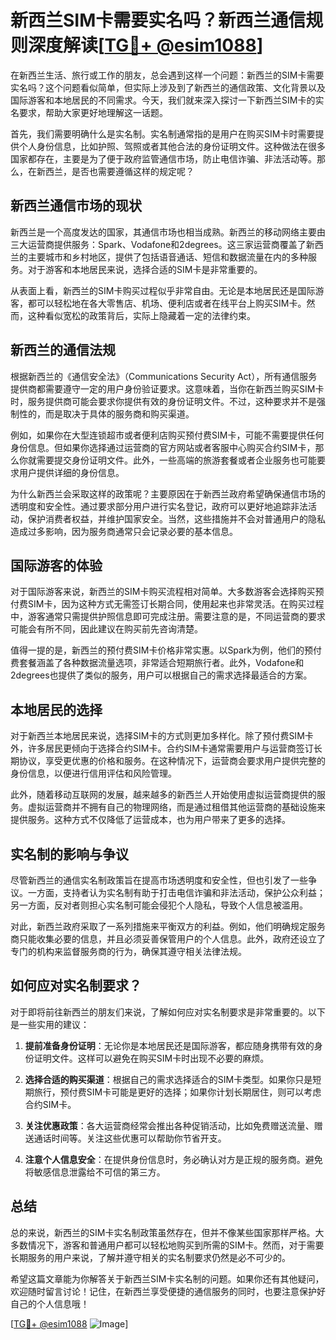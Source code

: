 # 新西兰SIM卡需要实名吗？新西兰通信规则深度解读[[TG💪+ @esim1088](https://t.me/s/esim1088)]

在新西兰生活、旅行或工作的朋友，总会遇到这样一个问题：新西兰的SIM卡需要实名吗？这个问题看似简单，但实际上涉及到了新西兰的通信政策、文化背景以及国际游客和本地居民的不同需求。今天，我们就来深入探讨一下新西兰SIM卡的实名要求，帮助大家更好地理解这一话题。

首先，我们需要明确什么是实名制。实名制通常指的是用户在购买SIM卡时需要提供个人身份信息，比如护照、驾照或者其他合法的身份证明文件。这种做法在很多国家都存在，主要是为了便于政府监管通信市场，防止电信诈骗、非法活动等。那么，在新西兰，是否也需要遵循这样的规定呢？

## 新西兰通信市场的现状

新西兰是一个高度发达的国家，其通信市场也相当成熟。新西兰的移动网络主要由三大运营商提供服务：Spark、Vodafone和2degrees。这三家运营商覆盖了新西兰的主要城市和乡村地区，提供了包括语音通话、短信和数据流量在内的多种服务。对于游客和本地居民来说，选择合适的SIM卡是非常重要的。

从表面上看，新西兰的SIM卡购买过程似乎非常自由。无论是本地居民还是国际游客，都可以轻松地在各大零售店、机场、便利店或者在线平台上购买SIM卡。然而，这种看似宽松的政策背后，实际上隐藏着一定的法律约束。

## 新西兰的通信法规

根据新西兰的《通信安全法》（Communications Security Act），所有通信服务提供商都需要遵守一定的用户身份验证要求。这意味着，当你在新西兰购买SIM卡时，服务提供商可能会要求你提供有效的身份证明文件。不过，这种要求并不是强制性的，而是取决于具体的服务商和购买渠道。

例如，如果你在大型连锁超市或者便利店购买预付费SIM卡，可能不需要提供任何身份信息。但如果你选择通过运营商的官方网站或者客服中心购买合约SIM卡，那么你就需要提交身份证明文件。此外，一些高端的旅游套餐或者企业服务也可能要求用户提供详细的身份信息。

为什么新西兰会采取这样的政策呢？主要原因在于新西兰政府希望确保通信市场的透明度和安全性。通过要求部分用户进行实名登记，政府可以更好地追踪非法活动，保护消费者权益，并维护国家安全。当然，这些措施并不会对普通用户的隐私造成过多影响，因为服务商通常只会记录必要的基本信息。

## 国际游客的体验

对于国际游客来说，新西兰的SIM卡购买流程相对简单。大多数游客会选择购买预付费SIM卡，因为这种方式无需签订长期合同，使用起来也非常灵活。在购买过程中，游客通常只需提供护照信息即可完成注册。需要注意的是，不同运营商的要求可能会有所不同，因此建议在购买前先咨询清楚。

值得一提的是，新西兰的预付费SIM卡价格非常实惠。以Spark为例，他们的预付费套餐涵盖了各种数据流量选项，非常适合短期旅行者。此外，Vodafone和2degrees也提供了类似的服务，用户可以根据自己的需求选择最适合的方案。

## 本地居民的选择

对于新西兰本地居民来说，选择SIM卡的方式则更加多样化。除了预付费SIM卡外，许多居民更倾向于选择合约SIM卡。合约SIM卡通常需要用户与运营商签订长期协议，享受更优惠的价格和服务。在这种情况下，运营商会要求用户提供完整的身份信息，以便进行信用评估和风险管理。

此外，随着移动互联网的发展，越来越多的新西兰人开始使用虚拟运营商提供的服务。虚拟运营商并不拥有自己的物理网络，而是通过租借其他运营商的基础设施来提供服务。这种方式不仅降低了运营成本，也为用户带来了更多的选择。

## 实名制的影响与争议

尽管新西兰的通信实名制政策旨在提高市场透明度和安全性，但也引发了一些争议。一方面，支持者认为实名制有助于打击电信诈骗和非法活动，保护公众利益；另一方面，反对者则担心实名制可能会侵犯个人隐私，导致个人信息被滥用。

对此，新西兰政府采取了一系列措施来平衡双方的利益。例如，他们明确规定服务商只能收集必要的信息，并且必须妥善保管用户的个人信息。此外，政府还设立了专门的机构来监督服务商的行为，确保其遵守相关法律法规。

## 如何应对实名制要求？

对于即将前往新西兰的朋友们来说，了解如何应对实名制要求是非常重要的。以下是一些实用的建议：

1. **提前准备身份证明**：无论你是本地居民还是国际游客，都应随身携带有效的身份证明文件。这样可以避免在购买SIM卡时出现不必要的麻烦。

2. **选择合适的购买渠道**：根据自己的需求选择适合的SIM卡类型。如果你只是短期旅行，预付费SIM卡可能是更好的选择；如果你计划长期居住，则可以考虑合约SIM卡。

3. **关注优惠政策**：各大运营商经常会推出各种促销活动，比如免费赠送流量、赠送通话时间等。关注这些优惠可以帮助你节省开支。

4. **注意个人信息安全**：在提供身份信息时，务必确认对方是正规的服务商。避免将敏感信息泄露给不可信的第三方。

## 总结

总的来说，新西兰的SIM卡实名制政策虽然存在，但并不像某些国家那样严格。大多数情况下，游客和普通用户都可以轻松地购买到所需的SIM卡。然而，对于需要长期服务的用户来说，了解并遵守相关的实名制要求仍然是必不可少的。

希望这篇文章能为你解答关于新西兰SIM卡实名制的问题。如果你还有其他疑问，欢迎随时留言讨论！记住，在新西兰享受便捷的通信服务的同时，也要注意保护好自己的个人信息哦！

[[TG💪+ @esim1088](https://t.me/s/esim1088) ![Image](https://i.postimg.cc/4NQfJmqS/Snipaste-2025-05-13-00-14-12.png)]